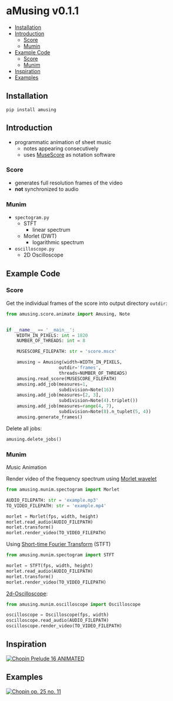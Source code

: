 # aMusing v0.1.1
- [Installation](#installation)
- [Introduction](#introduction)
    - [Score](#score-1)
    - [Mumin](#munim-1)
- [Example Code](#example-code)
    - [Score](#score)
    - [Munim](#munim)
- [Inspiration](#inspiration)
- [Examples](#examples)

## Installation
```
pip install amusing
```

## Introduction
- programmatic animation of sheet music
    - notes appearing consecutively
    - uses [MuseScore](https://musescore.org/) as notation software

### Score
- generates full resolution frames of the video
- **not** synchronized to audio

### Munim
- `spectogram.py`
    - STFT
        - linear spectrum
    - Morlet (DWT)
        - logarithmic spectrum
- `oscilloscope.py`
    - 2D Oscilloscope

## Example Code

### Score

Get the individual frames of the score into output directory `outdir`:

```python
from amusing.score.animate import Amusing, Note


if __name__ == '__main__':
    WIDTH_IN_PIXELS: int = 1820
    NUMBER_OF_THREADS: int = 8

    MUSESCORE_FILEPATH: str = 'score.mscx'

    amusing = Amusing(width=WIDTH_IN_PIXELS,
                    outdir='frames',
                    threads=NUMBER_OF_THREADS)
    amusing.read_score(MUSESCORE_FILEPATH)
    amusing.add_job(measures=1,
                    subdivision=Note(16))
    amusing.add_job(measures=[2, 3],
                    subdivision=Note(4).triplet())
    amusing.add_job(measures=range(4, 7),
                    subdivision=Note(8).n_tuplet(5, 4))
    amusing.generate_frames()
```

Delete all jobs:
```python
amusing.delete_jobs()
```

### Munim
*Mu*sic A*nim*ation

Render video of the frequency spectrum using [Morlet wavelet](https://en.wikipedia.org/wiki/Morlet_wavelet)
```python
from amusing.munim.spectogram import Morlet

AUDIO_FILEPATH: str = 'example.mp3'
TO_VIDEO_FILEPATH: str = 'example.mp4'

morlet = Morlet(fps, width, height)
morlet.read_audio(AUDIO_FILEPATH)
morlet.transform()
morlet.render_video(TO_VIDEO_FILEPATH)
```

Using [Short-time Fourier Transform](https://en.wikipedia.org/wiki/Short-time_Fourier_transform) (STFT)
```python
from amusing.munim.spectogram import STFT

morlet = STFT(fps, width, height)
morlet.read_audio(AUDIO_FILEPATH)
morlet.transform()
morlet.render_video(TO_VIDEO_FILEPATH)
``` 

[2d-Oscilloscope](https://en.wikipedia.org/wiki/Oscilloscope):
```python
from amusing.munim.oscilloscope import Oscilloscope

oscilloscope = Oscilloscope(fps, width)
oscilloscope.read_audio(AUDIO_FILEPATH)
oscilloscope.render_video(TO_VIDEO_FILEPATH)
```

## Inspiration
[![Chopin Prelude 16 ANIMATED](https://img.youtube.com/vi/kq6BofwPSJI/maxresdefault.jpg)](https://www.youtube.com/kq6BofwPSJI)

## Examples
[![Chopin op. 25 no. 11](https://img.youtube.com/vi/9X8dbjO-wt4/maxresdefault.jpg)](https://youtu.be/9X8dbjO-wt4)

